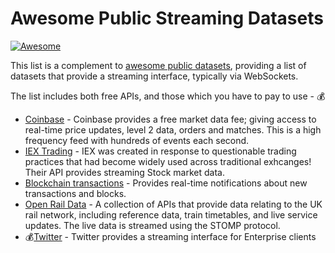 # Awesome Public Streaming Datasets

[![Awesome](https://cdn.rawgit.com/sindresorhus/awesome/d7305f38d29fed78fa85652e3a63e154dd8e8829/media/badge.svg)](https://github.com/sindresorhus/awesome)

This list is a complement to [awesome public datasets](https://github.com/awesomedata/awesome-public-datasets), providing a list of datasets that provide a streaming interface, typically via WebSockets.

The list includes both free APIs, and those which you have to pay to use - 💰

 - [Coinbase](https://docs.pro.coinbase.com/#websocket-feed) - Coinbase provides a free market data fee; giving access to real-time price updates, level 2 data, orders and matches. This is a high frequency feed with hundreds of events each second.
 - [IEX Trading](https://iextrading.com/developer/docs/) - IEX was created in response to questionable trading practices that had become widely used across traditional exhcanges! Their API provides streaming Stock market data.
 - [Blockchain transactions](https://www.blockchain.com/api/api_websocket) - Provides real-time notifications about new transactions and blocks.
 - [Open Rail Data](https://wiki.openraildata.com/index.php/Rail_Data_FAQ) - A collection of APIs that provide data relating to the UK rail network, including reference data, train timetables, and live service updates. The live data is streamed using the STOMP protocol.
 - 💰[Twitter](https://developer.twitter.com/en/docs/tutorials/consuming-streaming-data.html) - Twitter provides a streaming interface for Enterprise clients 
